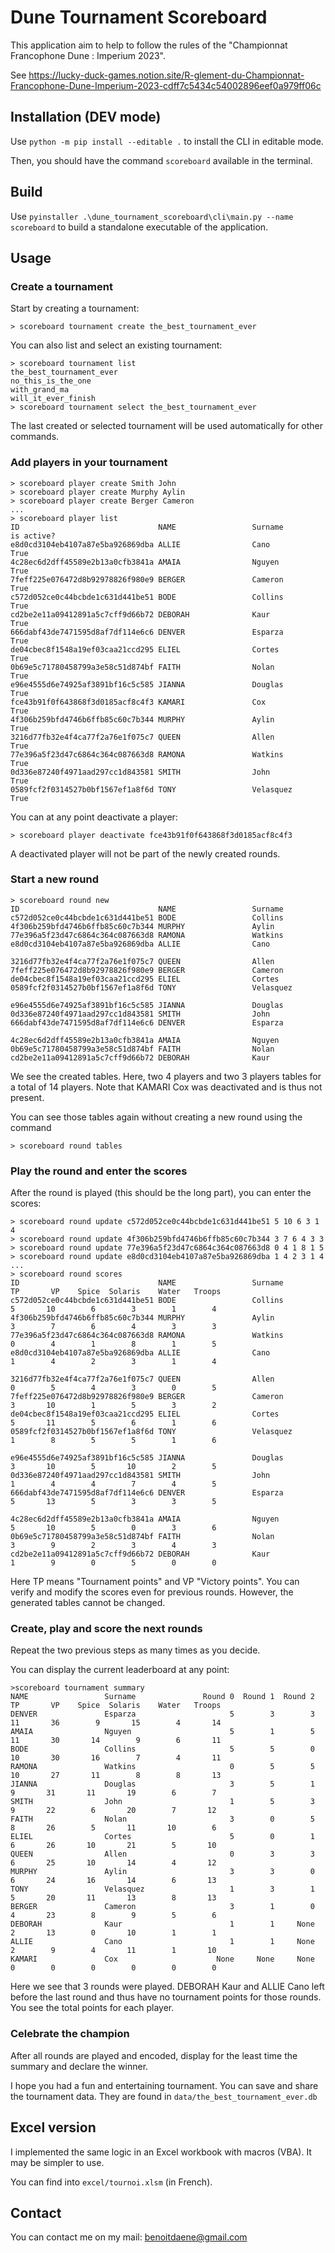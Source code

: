 # Dune Tournament Scoreboard

This application aim to help to follow the rules of the "Championnat Francophone Dune : Imperium 2023".

See https://lucky-duck-games.notion.site/R-glement-du-Championnat-Francophone-Dune-Imperium-2023-cdff7c5434c54002896eef0a979ff06c

## Installation (DEV mode)

Use `python -m pip install --editable .` to install the CLI in editable mode.

Then, you should have the command `scoreboard` available in the terminal.

## Build

Use `pyinstaller .\dune_tournament_scoreboard\cli\main.py --name scoreboard` to build a standalone executable of the application.

## Usage

### Create a tournament

Start by creating a tournament:

```
> scoreboard tournament create the_best_tournament_ever
```

You can also list and select an existing tournament:

```
> scoreboard tournament list
the_best_tournament_ever
no_this_is_the_one
with_grand_ma
will_it_ever_finish
> scoreboard tournament select the_best_tournament_ever
```

The last created or selected tournament will be used automatically for other commands.

### Add players in your tournament

```
> scoreboard player create Smith John
> scoreboard player create Murphy Aylin
> scoreboard player create Berger Cameron
...
> scoreboard player list
ID                               NAME                 Surname              is active?
e8d0cd3104eb4107a87e5ba926869dba ALLIE                Cano                 True  
4c28ec6d2dff45589e2b13a0cfb3841a AMAIA                Nguyen               True  
7feff225e076472d8b92978826f980e9 BERGER               Cameron              True  
c572d052ce0c44bcbde1c631d441be51 BODE                 Collins              True
cd2be2e11a09412891a5c7cff9d66b72 DEBORAH              Kaur                 True
666dabf43de7471595d8af7df114e6c6 DENVER               Esparza              True
de04cbec8f1548a19ef03caa21ccd295 ELIEL                Cortes               True
0b69e5c71780458799a3e58c51d874bf FAITH                Nolan                True
e96e4555d6e74925af3891bf16c5c585 JIANNA               Douglas              True
fce43b91f0f643868f3d0185acf8c4f3 KAMARI               Cox                  True
4f306b259bfd4746b6ffb85c60c7b344 MURPHY               Aylin                True
3216d77fb32e4f4ca77f2a76e1f075c7 QUEEN                Allen                True
77e396a5f23d47c6864c364c087663d8 RAMONA               Watkins              True
0d336e87240f4971aad297cc1d843581 SMITH                John                 True
0589fcf2f0314527b0bf1567ef1a8f6d TONY                 Velasquez            True
```

You can at any point deactivate a player:
```
> scoreboard player deactivate fce43b91f0f643868f3d0185acf8c4f3
```

A deactivated player will not be part of the newly created rounds.

### Start a new round

```
> scoreboard round new
ID                               NAME                 Surname             
c572d052ce0c44bcbde1c631d441be51 BODE                 Collins
4f306b259bfd4746b6ffb85c60c7b344 MURPHY               Aylin
77e396a5f23d47c6864c364c087663d8 RAMONA               Watkins
e8d0cd3104eb4107a87e5ba926869dba ALLIE                Cano

3216d77fb32e4f4ca77f2a76e1f075c7 QUEEN                Allen
7feff225e076472d8b92978826f980e9 BERGER               Cameron
de04cbec8f1548a19ef03caa21ccd295 ELIEL                Cortes
0589fcf2f0314527b0bf1567ef1a8f6d TONY                 Velasquez

e96e4555d6e74925af3891bf16c5c585 JIANNA               Douglas
0d336e87240f4971aad297cc1d843581 SMITH                John
666dabf43de7471595d8af7df114e6c6 DENVER               Esparza

4c28ec6d2dff45589e2b13a0cfb3841a AMAIA                Nguyen
0b69e5c71780458799a3e58c51d874bf FAITH                Nolan
cd2be2e11a09412891a5c7cff9d66b72 DEBORAH              Kaur

```

We see the created tables. Here, two 4 players and two 3 players tables for a total of 14 players.
Note that KAMARI Cox was deactivated and is thus not present.

You can see those tables again without creating a new round using the command 

```
> scoreboard round tables
```

### Play the round and enter the scores

After the round is played (this should be the long part), you can enter the scores:

```
> scoreboard round update c572d052ce0c44bcbde1c631d441be51 5 10 6 3 1 4
> scoreboard round update 4f306b259bfd4746b6ffb85c60c7b344 3 7 6 4 3 3
> scoreboard round update 77e396a5f23d47c6864c364c087663d8 0 4 1 8 1 5
> scoreboard round update e8d0cd3104eb4107a87e5ba926869dba 1 4 2 3 1 4
...
> scoreboard round scores
ID                               NAME                 Surname                    TP       VP    Spice  Solaris    Water   Troops
c572d052ce0c44bcbde1c631d441be51 BODE                 Collins                     5       10        6        3        1        4
4f306b259bfd4746b6ffb85c60c7b344 MURPHY               Aylin                       3        7        6        4        3        3
77e396a5f23d47c6864c364c087663d8 RAMONA               Watkins                     0        4        1        8        1        5
e8d0cd3104eb4107a87e5ba926869dba ALLIE                Cano                        1        4        2        3        1        4

3216d77fb32e4f4ca77f2a76e1f075c7 QUEEN                Allen                       0        5        4        3        0        5
7feff225e076472d8b92978826f980e9 BERGER               Cameron                     3       10        1        5        3        2
de04cbec8f1548a19ef03caa21ccd295 ELIEL                Cortes                      5       11        5        6        1        6
0589fcf2f0314527b0bf1567ef1a8f6d TONY                 Velasquez                   1        8        5        5        1        6

e96e4555d6e74925af3891bf16c5c585 JIANNA               Douglas                     3       10        5       10        2        5
0d336e87240f4971aad297cc1d843581 SMITH                John                        1        4        4        7        4        5
666dabf43de7471595d8af7df114e6c6 DENVER               Esparza                     5       13        5        3        3        5

4c28ec6d2dff45589e2b13a0cfb3841a AMAIA                Nguyen                      5       10        5        0        3        6
0b69e5c71780458799a3e58c51d874bf FAITH                Nolan                       3        9        2        3        4        3
cd2be2e11a09412891a5c7cff9d66b72 DEBORAH              Kaur                        1        9        0        5        0        0

```

Here TP means "Tournament points" and VP "Victory points".
You can verify and modify the scores even for previous rounds.
However, the generated tables cannot be changed.

### Create, play and score the next rounds

Repeat the two previous steps as many times as you decide.

You can display the current leaderboard at any point:

```
>scoreboard tournament summary
NAME                 Surname               Round 0  Round 1  Round 2       TP       VP    Spice  Solaris    Water   Troops
DENVER               Esparza                     5        3        3       11       36        9       15        4       14
AMAIA                Nguyen                      5        1        5       11       30       14        9        6       11
BODE                 Collins                     5        5        0       10       30       16        7        4       11
RAMONA               Watkins                     0        5        5       10       27       11        8        8       13
JIANNA               Douglas                     3        5        1        9       31       11       19        6        7
SMITH                John                        1        5        3        9       22        6       20        7       12
FAITH                Nolan                       3        0        5        8       26        5       11       10        6
ELIEL                Cortes                      5        0        1        6       26       10       21        5       10
QUEEN                Allen                       0        3        3        6       25       10       14        4       12
MURPHY               Aylin                       3        3        0        6       24       16       14        6       13
TONY                 Velasquez                   1        3        1        5       20       11       13        8       13
BERGER               Cameron                     3        1        0        4       23        8        9        5        6
DEBORAH              Kaur                        1        1     None        2       13        0       10        1        1
ALLIE                Cano                        1        1     None        2        9        4       11        1       10
KAMARI               Cox                      None     None     None        0        0        0        0        0        0
```

Here we see that 3 rounds were played. DEBORAH Kaur and ALLIE Cano left before the last round and thus have no tournament points for those rounds.
You see the total points for each player.


### Celebrate the champion

After all rounds are played and encoded, display for the least time the summary and declare the winner.

I hope you had a fun and entertaining tournament. You can save and share the tournament data. They are found in `data/the_best_tournament_ever.db`

## Excel version

I implemented the same logic in an Excel workbook with macros (VBA).
It may be simpler to use.

You can find into `excel/tournoi.xlsm` (in French).

## Contact

You can contact me on my mail: benoitdaene@gmail.com



